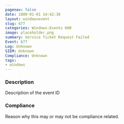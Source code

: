 ```yaml
---
pagenav: false
date: 1800-01-01 14:42:38
layout: windowsevent
slug: 677
categories: Windows-Events 600
image: placeholder.png
summary: Service Ticket Request Failed
Event: 677
Log: Unknown
SIEM: Unknown
Compliance: Unknown
tags:
- windows
---
```


### Description

Description of the event ID

### Compliance

Reason why this may or may not be compliance related.
